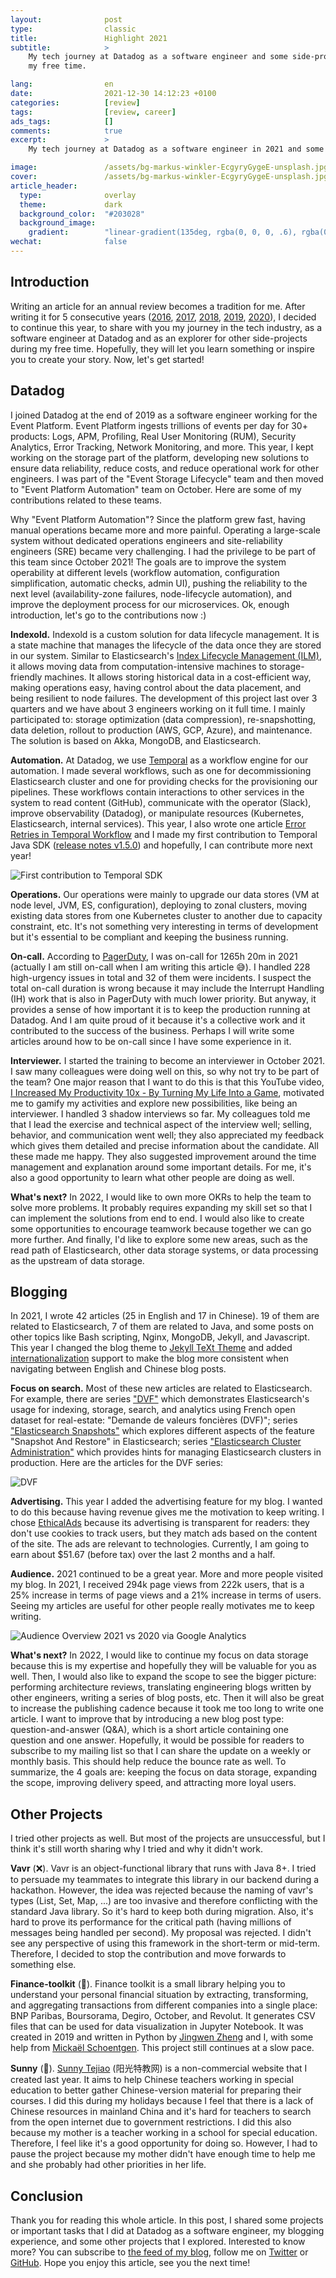 ```yaml
---
layout:              post
type:                classic
title:               Highlight 2021
subtitle:            >
    My tech journey at Datadog as a software engineer and some side-projects in
    my free time.

lang:                en
date:                2021-12-30 14:12:23 +0100
categories:          [review]
tags:                [review, career]
ads_tags:            []
comments:            true
excerpt:             >
    My tech journey at Datadog as a software engineer in 2021 and some side-projects in my free time.

image:               /assets/bg-markus-winkler-EcgyryGygeE-unsplash.jpg
cover:               /assets/bg-markus-winkler-EcgyryGygeE-unsplash.jpg
article_header:
  type:              overlay
  theme:             dark
  background_color:  "#203028"
  background_image:
    gradient:        "linear-gradient(135deg, rgba(0, 0, 0, .6), rgba(0, 0, 0, .4))"
wechat:              false
---
```


## Introduction

Writing an article for an annual review becomes a tradition for me. After
writing it for 5 consecutive years
([2016](/2016/09/01/projects-highlight-2015-2016/),
[2017](/2017/11/26/highlight-2017/),
[2018](/2018/12/21/highlight-2018/),
[2019](/2019/12/31/highlight-2019/),
[2020](/2021/01/02/highlight-2020/)), I decided to
continue this year, to share with you my journey in the tech
industry, as a software engineer at Datadog and as an explorer for other side-projects
during my free time. Hopefully, they will let you learn something or inspire
you to create your story. Now, let's get started!

## Datadog

I joined Datadog at the end of 2019 as a software engineer working for the Event
Platform. Event Platform ingests trillions of events per day for 30+ products:
Logs, APM, Profiling, Real User Monitoring (RUM), Security Analytics, Error
Tracking, Network Monitoring, and more. This year, I kept working on the storage
part of the platform, developing new solutions to ensure data reliability,
reduce costs, and reduce operational work for other engineers. I was part of
the "Event Storage Lifecycle" team and then moved to "Event Platform Automation"
team on October. Here are some of my contributions related to these teams.

Why "Event Platform Automation"? Since the platform grew fast, having manual operations became
more and more painful. Operating a large-scale system without dedicated
operations engineers and site-reliability engineers (SRE) became very challenging.
I had the privilege to be part of this team since October 2021! The goals are to improve
the system operability at different levels (workflow automation, configuration
simplification, automatic checks, admin UI), pushing the
reliability to the next level (availability-zone failures, node-lifecycle
automation), and improve the deployment process for our microservices. Ok,
enough introduction, let's go to the contributions now :)

**Indexold.** Indexold is a custom solution for data lifecycle management. It is
a state machine that manages the lifecycle of the data once they are stored in
our system. Similar to Elasticsearch's [Index Lifecycle Management
(ILM)](https://www.elastic.co/guide/en/elasticsearch/reference/7.16/overview-index-lifecycle-management.html),
it allows moving data from computation-intensive machines to storage-friendly
machines. It allows storing historical data in a cost-efficient way, making
operations easy, having control about the data placement, and being resilient to node
failures. The development of this project last over 3 quarters and we have about
3 engineers working on it full time. I mainly participated to: storage
optimization (data compression), re-snapshotting, data deletion, rollout to
production (AWS, GCP, Azure), and maintenance. The solution is based on Akka,
MongoDB, and Elasticsearch.

**Automation.** At Datadog, we use [Temporal](https://temporal.io/) as a workflow
engine for our automation. I made several workflows, such as one for
decommissioning
Elasticsearch cluster and one for providing checks for the provisioning our
pipelines. These workflows contain interactions to other services in the system
to read content (GitHub), communicate with the operator (Slack), improve
observability (Datadog), or manipulate resources (Kubernetes, Elasticsearch,
internal services). This year, I also wrote one article [Error Retries in Temporal
Workflow](/en/error-retries-in-temporal/) and I made my first contribution to Temporal Java SDK ([release
notes v1.5.0](https://github.com/temporalio/sdk-java/releases/tag/v1.5.0)) and
hopefully, I can contribute more next year!

![First contribution to Temporal SDK](/assets/20211231-temporal-java-sdk-1st-contribution.png)

**Operations.** Our operations were mainly to upgrade our data stores (VM at
node level, JVM, ES, configuration), deploying to zonal clusters, moving existing data stores from
one Kubernetes cluster to another due to capacity constraint, etc. It's not
something very interesting in terms of development but it's essential to be
compliant and keeping the business running.

**On-call.** According to [PagerDuty](https://www.pagerduty.com/), I was on-call
for 1265h 20m in 2021 (actually I am still on-call when I am writing
this article 😅). I handled 228 high-urgency issues in total and 32 of them
were incidents. I suspect the total on-call duration is wrong because it may
include the Interrupt Handling (IH) work that is also in PagerDuty with much
lower priority. But anyway, it provides a sense of how important it is to
keep the production running at Datadog. And I am quite proud of it because it's
a collective work and it contributed to the success of the business. Perhaps I
will write some articles around how to be on-call since I have some experience
in it.

**Interviewer.** I started the training to become an interviewer in October 2021. 
I saw many colleagues were doing well on this, so why not try to be part of
the team? One major reason that I want to do this is that this YouTube video,
[I Increased My Productivity 10x - By Turning My Life Into a
Game](https://youtu.be/s6tLGo9yij0), motivated me to gamify my activities and
explore new possibilities, like being an interviewer. I handled 3
shadow interviews so far.
My colleagues told me that I lead the exercise and technical aspect
of the interview well; selling, behavior, and communication went well; they also
appreciated my feedback which gives them detailed
and precise information about the candidate. All these made me happy.
They also suggested improvement around the time management and explanation
around some important details. For me, it's also a good opportunity to learn what
other people are doing as well.

**What's next?** In 2022, I would like to own more OKRs to help the team to
solve more problems. It probably requires expanding my skill set so that I can
implement the solutions from end to end. I would also like to create some
opportunities to encourage teamwork because together we can go more further. And
finally, I'd like to explore some new areas, such as the read path of
Elasticsearch, other data storage systems, or data processing as the upstream of
data storage.

## Blogging

In 2021, I wrote 42 articles (25 in English and 17 in Chinese). 19 of them are
related to Elasticsearch, 7 of them are related to Java, and some posts on other
topics like Bash scripting, Nginx, MongoDB, Jekyll, and Javascript. This year I
changed the blog theme to [Jekyll TeXt
Theme](https://github.com/kitian616/jekyll-TeXt-theme) and added
[internationalization](/en/jekyll-i18n/) support to make the blog more
consistent when navigating between English and Chinese blog posts.

**Focus on search.** Most of these new articles are
related to Elasticsearch. For example, there are series ["DVF"](/en/series/dvf/)
which demonstrates Elasticsearch's usage for indexing, storage, search, and analytics
using French open dataset for real-estate: "Demande de valeurs foncières
(DVF)"; series ["Elasticsearch Snapshots"](/en/series/es-snapshots/) which
explores different aspects of the feature "Snapshot And Restore" in Elasticsearch;
series ["Elasticsearch Cluster Administration"](/en/series/es-admin/) which
provides hints for managing Elasticsearch clusters in production. Here are the
articles for the DVF series:

![DVF](/assets/20211231-dvf.png)

**Advertising.** This year I added the advertising feature for my blog. I wanted
to do this because having revenue gives me the motivation to keep writing. I chose
[EthicalAds](https://www.ethicalads.io/) because its advertising is transparent
for readers: they don't use cookies to track users, but they match ads based on
the content of the site. The ads are relevant to technologies. Currently, I am
going to earn about $51.67 (before tax) over the last 2 months and a half.

**Audience.** 2021 continued to be a great year. More and more people visited my
blog. In 2021, I received 294k page views from 222k users, that is a 25%
increase in terms of page views and a 21% increase in terms of users. Seeing my
articles are useful for other people really motivates me to keep writing.

![Audience Overview 2021 vs 2020 via Google Analytics](/assets/20211231-blog-audience.png)

**What's next?** In 2022, I would like to continue my focus on data storage because this is
my expertise and hopefully they will be valuable for you as well. Then, I would
also like to expand the scope to see the bigger picture: performing architecture
reviews, translating engineering blogs written by other engineers, writing a series of blog
posts, etc. Then it will also be great to increase the publishing cadence
because it took me too long to write one article. I want to improve
that by introducing a new blog post type: question-and-answer (Q&A), which is a
short article containing one question and one answer. Hopefully, it would be
possible for readers to subscribe to my mailing list so that I can share the
update on a weekly or monthly basis. This should help reduce the bounce rate
as well. To summarize, the 4 goals are: keeping the focus on data storage,
expanding the scope, improving delivery speed, and attracting more loyal users.

## Other Projects

I tried other projects as well. But most of the projects are unsuccessful, but
I think it's still worth sharing why I tried and why it didn't work.

**Vavr** (❌). Vavr is an object-functional library that runs with Java 8+. I tried to
persuade my teammates to integrate this library in our backend during a
hackathon. However, the idea was rejected because the naming of vavr's types
(List, Set, Map, ...) are too invasive and therefore conflicting with the
standard Java library. So it's hard to keep both during migration. Also, it's
hard to prove its performance for the critical path (having millions of messages
being handled per second). My proposal was rejected. I didn't see
any perspective of using this framework in the short-term or mid-term. Therefore, I
decided to stop the contribution and move forwards to something else.

**Finance-toolkit** (🐢). Finance toolkit is a small library helping you to
understand your personal financial situation by extracting, transforming, and
aggregating transactions from different companies into a single place:
BNP Paribas, Boursorama, Degiro, October, and Revolut. It generates CSV files
that can be used for data visualization in Jupyter Notebook.
It was created in 2019 and written in Python by
[Jingwen Zheng](https://github.com/jingwen-z/) and I, with some help from
[Mickaël Schoentgen](https://github.com/BoboTiG).
This project still continues at a slow pace.

**Sunny** (🤔). [Sunny Tejiao](https://sunnytj.info/#/) (阳光特教网) is a
non-commercial website that I created last year. It aims to help Chinese
teachers working in special education to better gather Chinese-version
material for preparing their courses. I did this during my holidays because I
feel that there is a lack of Chinese resources in mainland China and it's
hard for teachers to search from the open internet due to government
restrictions. I did this also because my mother is a teacher working in a school for
special education. Therefore, I feel like it's a good opportunity for doing so.
However, I had to pause the project because my mother didn't have enough time to
help me and she probably had other priorities in her life.

## Conclusion

Thank you for reading this whole article. In this post, I shared some projects
or important tasks that I did at Datadog as a software engineer, my blogging
experience, and some other projects that I explored.
Interested to know more? You can subscribe to [the feed of my blog](/feed.xml), follow me
on [Twitter](https://twitter.com/mincong_h) or
[GitHub](https://github.com/mincong-h/). Hope you enjoy this article, see you the next time!
